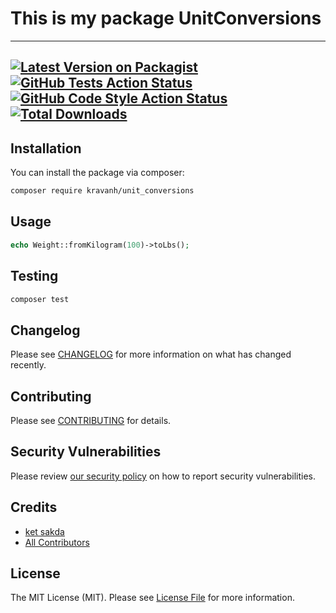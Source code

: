 # This is my package UnitConversions

---
[![Latest Version on Packagist](https://img.shields.io/packagist/v/ketsakda/unit-conversions.svg?style=flat-square)](https://packagist.org/packages/ketsakda/unit-conversions)
[![GitHub Tests Action Status](https://img.shields.io/github/workflow/status/ketsakda/unit-conversions/run-tests?label=tests)](https://github.com/ketsakda/unit-conversions/actions?query=workflow%3ATests+branch%3Amaster)
[![GitHub Code Style Action Status](https://img.shields.io/github/workflow/status/ketsakda/unit-conversions/Check%20&%20fix%20styling?label=code%20style)](https://github.com/ketsakda/unit-conversions/actions?query=workflow%3A"Check+%26+fix+styling"+branch%3Amaster)
[![Total Downloads](https://img.shields.io/packagist/dt/ketsakda/unit-conversions.svg?style=flat-square)](https://packagist.org/packages/ketsakda/unit-conversions)
---
## Installation

You can install the package via composer:

```bash
composer require kravanh/unit_conversions
```

## Usage

```php
echo Weight::fromKilogram(100)->toLbs();
```

## Testing

```bash
composer test
```

## Changelog

Please see [CHANGELOG](CHANGELOG.md) for more information on what has changed recently.

## Contributing

Please see [CONTRIBUTING](.github/CONTRIBUTING.md) for details.

## Security Vulnerabilities

Please review [our security policy](../../security/policy) on how to report security vulnerabilities.

## Credits

- [ket sakda](https://github.com/ketsakda)
- [All Contributors](../../contributors)

## License

The MIT License (MIT). Please see [License File](LICENSE.md) for more information.
